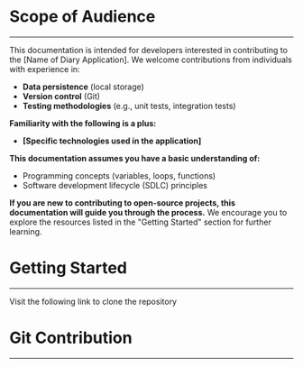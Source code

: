 # Scope of Audience
---
This documentation is intended for developers interested in contributing to the [Name of Diary Application]. We welcome contributions from individuals with experience in:

- **Data persistence** (local storage)
- **Version control** (Git)
- **Testing methodologies** (e.g., unit tests, integration tests)

**Familiarity with the following is a plus:**

- **[Specific technologies used in the application]**

**This documentation assumes you have a basic understanding of:**

- Programming concepts (variables, loops, functions)
- Software development lifecycle (SDLC) principles

**If you are new to contributing to open-source projects, this documentation will guide you through the process.** We encourage you to explore the resources listed in the "Getting Started" section for further learning.


# Getting Started
---
Visit the following link to clone the repository 


# Git Contribution
----

